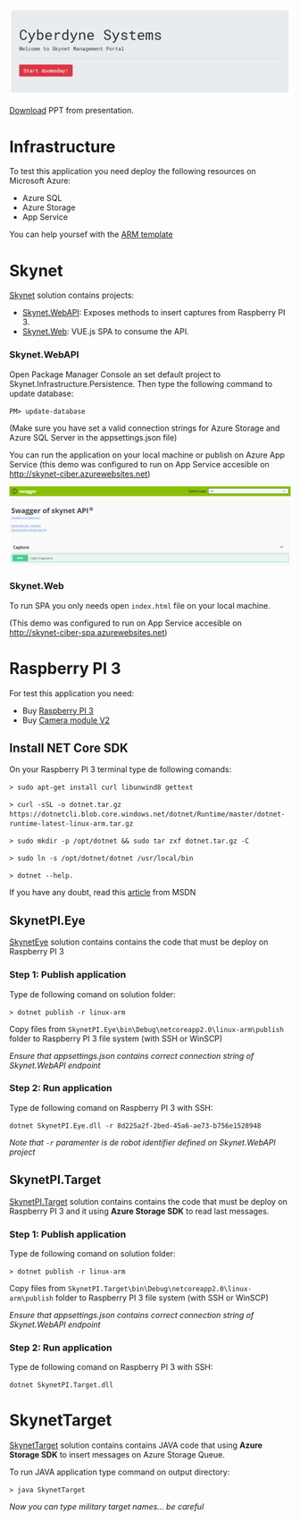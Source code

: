 ![](https://github.com/sergiobarriel/azure-storage-15-nov/blob/master/images/web.PNG)

[Download](https://github.com/sergiobarriel/azure-storage-15-nov/blob/master/files/presentation.pptx) PPT from presentation.

# Infrastructure

To test this application you need deploy the following resources on Microsoft Azure:

- Azure SQL
- Azure Storage
- App Service

You can help yoursef with the [ARM template](https://github.com/sergiobarriel/azure-storage-15-nov/blob/master/files/arm-template.zip)

# Skynet
[Skynet](https://github.com/sergiobarriel/azure-storage-15-nov/tree/master/src/Skynet) solution contains projects:
- [Skynet.WebAPI](https://github.com/sergiobarriel/azure-storage-15-nov/tree/master/src/Skynet/Skynet.WebAPI): Exposes methods to insert captures from Raspberry PI 3.
- [Skynet.Web](https://github.com/sergiobarriel/azure-storage-15-nov/tree/master/src/Skynet/Skynet.Web): VUE.js SPA to consume the API.


### Skynet.WebAPI 

Open Package Manager Console an set default project to Skynet.Infrastructure.Persistence. Then type the following command to update database:

`PM> update-database`

(Make sure you have set a valid connection strings for Azure Storage and Azure SQL Server in the appsettings.json file)

You can run the application on your local machine or publish on Azure App Service (this demo was configured to run on App Service accesible on http://skynet-ciber.azurewebsites.net)

![](https://github.com/sergiobarriel/azure-storage-15-nov/blob/master/images/swagger.PNG)

### Skynet.Web

To run SPA you only needs open `index.html` file on your local machine.

(This demo was configured to run on App Service accesible on http://skynet-ciber-spa.azurewebsites.net)

# Raspberry PI 3

For test this application you need:
- Buy [Raspberry PI 3](https://www.raspberrypi.org/products/raspberry-pi-3-model-b/)
- Buy [Camera module V2](https://www.raspberrypi.org/products/camera-module-v2/)

## Install NET Core SDK

On your Raspberry PI 3 terminal type de following comands: 

`> sudo apt-get install curl libunwind8 gettext`

`> curl -sSL -o dotnet.tar.gz https://dotnetcli.blob.core.windows.net/dotnet/Runtime/master/dotnet-runtime-latest-linux-arm.tar.gz`

`> sudo mkdir -p /opt/dotnet && sudo tar zxf dotnet.tar.gz -C `

`> sudo ln -s /opt/dotnet/dotnet /usr/local/bin`

`> dotnet --help.`

If you have any doubt, read this [article](https://blogs.msdn.microsoft.com/david/2017/07/20/setting_up_raspian_and_dotnet_core_2_0_on_a_raspberry_pi/) from MSDN

## SkynetPI.Eye
[SkynetEye](https://github.com/sergiobarriel/azure-storage-15-nov/tree/master/src/SkynetPI/SkynetPI.Eye) solution contains contains the code that must be deploy on Raspberry PI 3

### Step 1: Publish application

Type de following comand on solution folder:

`> dotnet publish -r linux-arm`

Copy files from `SkynetPI.Eye\bin\Debug\netcoreapp2.0\linux-arm\publish` folder to Raspberry PI 3 file system (with SSH or WinSCP)

_Ensure that appsettings.json contains correct connection string of Skynet.WebAPI endpoint_

### Step 2: Run application

Type de following comand on Raspberry PI 3 with SSH:

`dotnet SkynetPI.Eye.dll -r 8d225a2f-2bed-45a6-ae73-b756e1528948`

_Note that `-r` paramenter is de robot identifier defined on Skynet.WebAPI project_

## SkynetPI.Target
[SkynetPI.Target](https://github.com/sergiobarriel/azure-storage-15-nov/tree/master/src/SkynetPI/SkynetPI.Target) solution contains contains the code that must be deploy on Raspberry PI 3 and it using **Azure Storage SDK** to read last messages.

### Step 1: Publish application

Type de following comand on solution folder:

`> dotnet publish -r linux-arm`

Copy files from `SkynetPI.Target\bin\Debug\netcoreapp2.0\linux-arm\publish` folder to Raspberry PI 3 file system (with SSH or WinSCP)

_Ensure that appsettings.json contains correct connection string of Skynet.WebAPI endpoint_

### Step 2: Run application

Type de following comand on Raspberry PI 3 with SSH:

`dotnet SkynetPI.Target.dll`


# SkynetTarget
[SkynetTarget](https://github.com/sergiobarriel/azure-storage-15-nov/tree/master/src/SkynetTarget) solution contains contains JAVA code that using **Azure Storage SDK** to insert messages on Azure Storage Queue.

To run JAVA application type command on output directory:

`> java SkynetTarget`

_Now you can type military target names... be careful_